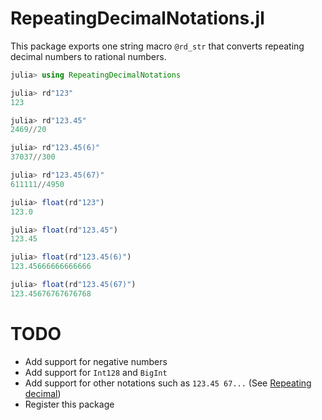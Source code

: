 # RepeatingDecimalNotations.jl

This package exports one string macro `@rd_str` that converts repeating decimal numbers to rational numbers.

```julia
julia> using RepeatingDecimalNotations

julia> rd"123"
123

julia> rd"123.45"
2469//20

julia> rd"123.45(6)"
37037//300

julia> rd"123.45(67)"
611111//4950

julia> float(rd"123")
123.0

julia> float(rd"123.45")
123.45

julia> float(rd"123.45(6)")
123.45666666666666

julia> float(rd"123.45(67)")
123.45676767676768
```

# TODO
- Add support for negative numbers
- Add support for `Int128` and `BigInt`
- Add support for other notations such as `123.45 67...` (See [Repeating decimal](https://en.wikipedia.org/wiki/Repeating_decimal))
- Register this package
